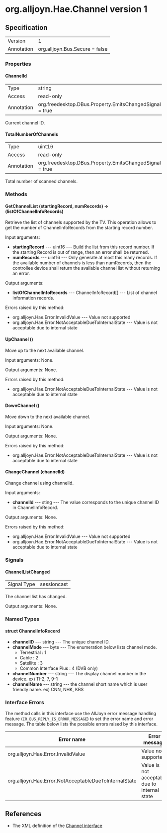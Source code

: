 # org.alljoyn.Hae.Channel version 1

## Specification

|            |                                                                |
|------------|----------------------------------------------------------------|
| Version    | 1                                                              |
| Annotation | org.alljoyn.Bus.Secure = false                                 |


### Properties

#### ChannelId

|            |                                                                |
|------------|----------------------------------------------------------------|
| Type       | string                                                         |
| Access     | read-only                                                      |
| Annotation | org.freedesktop.DBus.Property.EmitsChangedSignal = true        |

Current channel ID.

#### TotalNumberOfChannels

|            |                                                                |
|------------|----------------------------------------------------------------|
| Type       | uint16                                                         |
| Access     | read-only                                                      |
| Annotation | org.freedesktop.DBus.Property.EmitsChangedSignal = true        |

Total number of scanned channels.

### Methods

#### GetChannelList (startingRecord, numRecords) -> (listOfChannelInfoRecords)

Retrieve the list of channels supported by the TV. This operation allows to get
the number of ChannelInfoRecords from the starting record number.

Input arguments:
  * **startingRecord** --- uint16 --- Build the list from this record number.
    If the starting Record is out of range, then an error shall be returned.
  * **numRecords** --- uint16 --- Only generate at most this many records. If the
    available number of channels is less than numRecords, then the controllee device
    shall return the available channel list without returning an error.

Output arguments:
  * **listOfChannelInfoRecords** --- ChannelInfoRecord[] --- List of channel information
    records.

Errors raised by this method:
  * org.alljoyn.Hae.Error.InvalidValue --- Value not supported
  * org.alljoyn.Hae.Error.NotAcceptableDueToInternalState --- Value is not acceptable
    due to internal state

#### UpChannel ()

Move up to the next available channel.

Input arguments: None.

Output arguments: None.

Errors raised by this method:
  * org.alljoyn.Hae.Error.NotAcceptableDueToInternalState --- Value is not acceptable
    due to internal state

#### DownChannel ()

Move down to the next available channel.

Input arguments: None.

Output arguments: None.

Errors raised by this method:
  * org.alljoyn.Hae.Error.NotAcceptableDueToInternalState --- Value is not acceptable
    due to internal state

#### ChangeChannel (channelId)

Change channel using channelId.

Input arguments:
  * **channelId** --- sting --- The value corresponds to the unique channel ID
    in ChannelInfoRecord.

Output arguments: None.

Errors raised by this method:
  * org.alljoyn.Hae.Error.InvalidValue --- Value not supported
  * org.alljoyn.Hae.Error.NotAcceptableDueToInternalState --- Value is not acceptable
    due to internal state

### Signals

#### ChannelListChanged
|              |             |
|--------------|-------------|
| Signal Type  | sessioncast |

The channel list has changed.

Output arguments: None.

### Named Types

#### struct ChannelInfoRecord

  * **channelID** --- string --- The unique channel ID.
  * **channelMode** --- byte --- The enumeration below lists channel mode.
    * Terrestrial : 1
    * Cable : 2
    * Satellite : 3
    * Common Interface Plus : 4 (DVB only)
  * **channelNumber** --- string --- The display channel number in the device.
    ex) 11-2, 7, 9-1
  * **channelName** --- string --- the channel short name which is user friendly name.
    ex) CNN, NHK, KBS

### Interface Errors

The method calls in this interface use the AllJoyn error message handling feature
(`ER_BUS_REPLY_IS_ERROR_MESSAGE`) to set the error name and error message.
The table below lists the possible errors raised by this interface.

| Error name                                            | Error message                                 |
|-------------------------------------------------------|-----------------------------------------------|
| org.alljoyn.Hae.Error.InvalidValue                    | Value not supported                           |
| org.alljoyn.Hae.Error.NotAcceptableDueToInternalState | Value is not acceptable due to internal state |

## References

  * The XML definition of the [Channel interface](Channel-v1.xml)